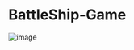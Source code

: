 # BattleShip-Game

  ![image](https://user-images.githubusercontent.com/55738417/122932845-a916bd80-d3a0-11eb-89c0-bef23382d580.png)
